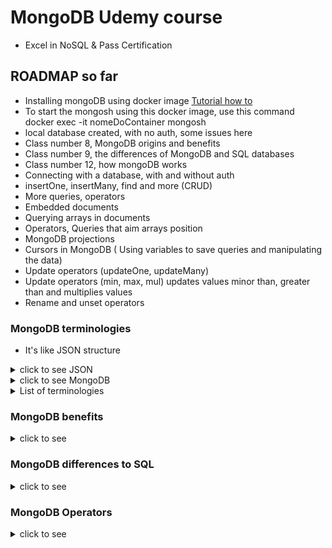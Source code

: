 # MongoDB Udemy course
- Excel in NoSQL & Pass Certification

## ROADMAP so far
- Installing mongoDB using docker image [Tutorial how to](https://www.mongodb.com/docs/manual/tutorial/install-mongodb-community-with-docker/#std-label-docker-mongodb-community-install)
- To start the mongosh using this docker image, use this command docker exec -it nomeDoContainer mongosh
- local database created, with no auth, some issues here
- Class number 8, MongoDB origins and benefits
- Class number 9, the differences of MongoDB and SQL databases
- Class number 12, how mongoDB works
- Connecting with a database, with and without auth 
- insertOne, insertMany, find and more (CRUD)
- More queries, operators
- Embedded documents
- Querying arrays in documents
- Operators, Queries that aim arrays position
- MongoDB projections
- Cursors in MongoDB ( Using variables to save queries and manipulating the data)
- Update operators (updateOne, updateMany)
- Update operators (min, max, mul) updates values minor than, greater than and multiplies values
- Rename and unset operators

[//]: # (<details close><summary>Annotations</summary></details>)

### MongoDB terminologies
- It's like JSON structure
<details close>
<summary>click to see JSON</summary>
<img src="img/JsonSample.png" alt="Json sample">
</details>
<details close>
<summary>click to see MongoDB</summary>
<img src="img/MongoDBSample.png" alt="MongoDB sample">
</details>
<details close><summary>List of terminologies</summary>
Here is a list of MongoDB terminologies commonly used in MongoDB:

1. **Document**: A basic unit of data in MongoDB, equivalent to a row in a relational database. Documents are BSON (Binary JSON) objects that can contain fields and values.

2. **Collection**: A group of MongoDB documents, similar to a table in a relational database. Collections do not enforce a schema, so documents within a collection can have different structures.

3. **Database**: A logical container for collections and documents in MongoDB. A server can host multiple databases, each with its collections and documents.

4. **Field**: A key-value pair within a MongoDB document. Fields represent the individual pieces of data stored in documents.

5. **BSON**: Binary JSON, the binary serialization format used by MongoDB to store and exchange data. BSON extends JSON to include additional data types and binary support.

6. **Query**: A request for data retrieval from a MongoDB database. Queries are constructed using the MongoDB Query Language (MQL) and can filter, sort, and limit the results.

7. **Cursor**: A pointer to the result set of a query. Cursors allow clients to retrieve documents from a query result in a paginated manner.

8. **Index**: A data structure that improves the speed of data retrieval operations on a MongoDB collection. Indexes are created on specific fields and allow for efficient querying.

9. **Primary Key**: A unique identifier for each document within a collection. In MongoDB, the `_id` field serves as the primary key by default.

10. **Replica Set**: A group of MongoDB servers that maintain the same data set for redundancy and high availability. One server is the primary, while the others are secondary nodes.

11. **Sharding**: A database architecture strategy in MongoDB for distributing data across multiple servers or clusters to improve scalability and performance.

12. **Aggregation**: The process of transforming data in MongoDB using operations like `$match`, `$group`, `$project`, and more. Aggregation is used to perform complex data analysis and calculations.

13. **Atlas**: MongoDB Atlas is the cloud-based database service provided by MongoDB, Inc. It offers managed MongoDB instances in various cloud environments.

14. **Document Store**: MongoDB is often referred to as a document store because it stores data in BSON documents, making it suitable for semi-structured and unstructured data.

15. **GridFS**: A specification for storing and retrieving large binary files in MongoDB, typically used for multimedia files like images, videos, and audio.

16. **Geospatial Index**: An index that allows MongoDB to perform geospatial queries, such as finding documents within a specific geographical area.

17. **Authentication and Authorization**: MongoDB provides authentication mechanisms to control access to databases and collections. Roles and privileges are used for authorization.

18. **Aggregation Pipeline**: A framework for data transformation and processing in MongoDB that allows documents to pass through a series of stages, each performing a specific operation.

19. **Change Streams**: A feature that allows clients to listen for changes in a MongoDB collection in real-time. It can be used for building reactive applications.

20. **Map-Reduce**: A data processing technique in MongoDB for performing complex data transformations and aggregations. It involves a map function, a reduce function, and an output collection.

These MongoDB terminologies should help you better understand and work with MongoDB databases and collections.
</details>

### MongoDB benefits
 <details close>
   <summary>click to see</summary>
MongoDB offers several benefits that make it a popular choice for many applications:

1. **Flexible Schema:** MongoDB is a NoSQL database that uses a flexible document-based data model (BSON). It allows you to store data in a format similar to JSON, and each document in a collection can have a different structure. This flexibility is particularly useful for applications with evolving or dynamic data requirements.

2. **Scalability:** MongoDB is designed to scale horizontally, making it suitable for handling large volumes of data and high traffic loads. It supports sharding, which allows you to distribute data across multiple servers or clusters to ensure high availability and performance.

3. **High Performance:** MongoDB is known for its high read and write performance. It employs various optimization techniques like indexing, query optimization, and memory mapping to provide fast data access.

4. **Rich Query Language:** MongoDB provides a powerful query language that supports a wide range of query operations, including complex aggregations and geospatial queries. It also supports full-text search.

5. **Geospatial Data:** MongoDB has built-in support for geospatial data and queries, making it an excellent choice for location-based applications.

6. **Automatic Failover:** MongoDB supports automatic failover using replica sets. In the event of a primary node failure, one of the secondary nodes is automatically elected as the new primary, ensuring high availability.

7. **Document Indexing:** MongoDB allows you to create various types of indexes, including compound indexes and geospatial indexes, to improve query performance.

8. **Community and Ecosystem:** MongoDB has a large and active community of users and contributors. It also offers official drivers and client libraries for various programming languages, making it easy to integrate with your application.

9. **Aggregation Framework:** MongoDB provides a robust aggregation framework for performing complex data transformations and computations, allowing you to process and analyze data within the database.

10. **Schema Evolution:** MongoDB's flexible schema and versioning support make it easy to evolve your data model over time without requiring extensive migrations.

11. **Security Features:** MongoDB offers various security features, including authentication, role-based access control, encryption at rest and in transit, and auditing, to protect your data.

12. **Cloud Integration:** MongoDB Atlas, the official cloud-hosted MongoDB service, simplifies database management, scaling, and monitoring in a cloud environment. It integrates seamlessly with popular cloud providers.

While MongoDB has many advantages, it's essential to evaluate your specific use case and requirements to determine whether it's the right choice for your application.  

</details>

### MongoDB differences to SQL
<details close>
<summary>click to see</summary>
MongoDB and traditional SQL databases differ in several key ways:

1. **Data Model:**
   - **MongoDB:** MongoDB is a NoSQL database that uses a flexible, document-based data model. Data is stored in BSON (binary JSON) documents, and each document in a collection can have a different structure.
   - **SQL:** SQL databases use a structured, table-based data model. Data is organized into tables with predefined schemas consisting of rows and columns.

2. **Schema:**
   - **MongoDB:** MongoDB has a dynamic schema, which means you can change the structure of documents without affecting other documents in the same collection. This flexibility is useful for applications with evolving data requirements.
   - **SQL:** SQL databases have a rigid schema where the structure of tables and relationships between them are defined upfront. Changing the schema often requires complex migrations.

3. **Query Language:**
   - **MongoDB:** MongoDB uses a rich query language that includes support for querying nested documents, geospatial queries, and text search. Queries are expressed in a JSON-like format.
   - **SQL:** SQL databases use SQL (Structured Query Language) for querying data, which is a standardized language for relational databases. SQL offers powerful querying capabilities for structured data.

4. **Scaling:**
   - **MongoDB:** MongoDB is designed for horizontal scalability. It supports sharding, which allows data to be distributed across multiple servers or clusters to handle large data volumes and high traffic loads.
   - **SQL:** SQL databases typically scale vertically by adding more resources (CPU, RAM) to a single server. Scaling out can be challenging and may involve complex clustering solutions.

5. **ACID vs. BASE:**
   - **MongoDB:** MongoDB is often associated with the BASE (Basically Available, Soft state, Eventually consistent) model. It prioritizes high availability and partition tolerance over strong consistency, making it suitable for certain use cases like content management systems and real-time analytics.
   - **SQL:** SQL databases adhere to the ACID (Atomicity, Consistency, Isolation, Durability) properties, which guarantee strong consistency and transactional integrity. ACID is crucial for applications where data consistency is paramount, such as financial systems.

6. **Join Operations:**
   - **MongoDB:** MongoDB does not support traditional SQL-style joins between collections. Instead, it encourages denormalization and embedding related data within documents.
   - **SQL:** SQL databases excel at performing complex join operations between tables, allowing you to model and query normalized data efficiently.

7. **Complex Transactions:**
   - **MongoDB:** MongoDB supports multi-document transactions, but they are not as mature as SQL database transactions. Transactions are generally used for scenarios where data consistency is critical.
   - **SQL:** SQL databases offer robust support for complex transactions with features like rollback, commit, and savepoints.

8. **Schema Evolution:**
   - **MongoDB:** MongoDB's flexible schema makes it easier to evolve data models over time without significant schema migrations.
   - **SQL:** SQL databases require careful schema design and management, and schema changes can be complex and time-consuming.

The choice between MongoDB and SQL databases depends on your specific project requirements, data model, and use cases. Each has its strengths and weaknesses, and the decision should align with your application's needs.
</details>

### MongoDB Operators
 <details close>
   <summary>click to see</summary>
MongoDB provides various operators to perform operations on data. Here's a list of some commonly used MongoDB operators:

**Comparison Operators:**
1. `$eq`: Matches values that are equal to a specified value.
2. `$ne`: Matches values that are not equal to a specified value.
3. `$gt`: Matches values that are greater than a specified value.
4. `$gte`: Matches values that are greater than or equal to a specified value.
5. `$lt`: Matches values that are less than a specified value.
6. `$lte`: Matches values that are less than or equal to a specified value.
7. `$in`: Matches any of the values specified in an array.
8. `$nin`: Matches none of the values specified in an array.

**Logical Operators:**
9. `$and`: Joins query clauses with a logical AND and returns documents that match both conditions.
10. `$or`: Joins query clauses with a logical OR and returns documents that match at least one condition.
11. `$not`: Inverts the effect of a query expression and returns documents that do not match the specified condition.
12. `$nor`: Joins query clauses with a logical NOR and returns documents that do not match any condition.

**Element Operators:**
13. `$exists`: Matches documents that have the specified field.
14. `$type`: Matches documents that have a field of a specified type.

**Evaluation Operators:**
15. `$expr`: Allows the use of aggregation expressions within the query language.
16. `$jsonSchema`: Validates documents against a given JSON schema.
17. `$mod`: Performs a modulo operation on the value of a field and selects documents with a specified result.
18. `$regex`: Matches documents that satisfy a regular expression.

**Array Operators:**
19. `$all`: Matches documents that contain all elements specified in an array.
20. `$elemMatch`: Matches documents that contain an array field with at least one element that matches all specified criteria.
21. `$size`: Matches documents where the size of an array field meets the specified value.

**Projection Operators:**
22. `$`: Projects the first element in an array that matches the query condition.
23. `$elemMatch`: Projects the first element in an array that matches the specified condition.

**Array Update Operators (for use with `$push`, `$pull`, `$addToSet`, etc.):**
24. `$each`: Modifies arrays with multiple values in a single operation.
25. `$slice`: Limits the number of elements in an array.
26. `$position`: Specifies the position for an operation.
27. `$sort`: Sorts elements in an array.

**Geospatial Operators:**
28. `$geoWithin`: Selects documents with a specified geometric shape within a bounding geoJSON geometry.
29. `$geoIntersects`: Selects documents with a geometric shape that intersects with a specified geoJSON geometry.
30. `$near`: Returns geospatially nearest documents.

These operators can be used in MongoDB queries and updates to perform a wide range of operations on your data. Keep in mind that MongoDB also provides aggregation operators for more advanced data manipulation in aggregation pipelines.
</details>

